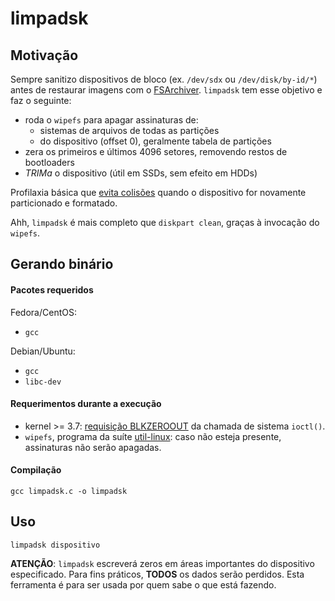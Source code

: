 # limpadsk

## Motivação

Sempre sanitizo dispositivos de bloco (ex. `/dev/sdx` ou `/dev/disk/by-id/*`) antes de restaurar imagens com o [FSArchiver](https://github.com/fdupoux/fsarchiver). `limpadsk` tem esse objetivo e faz o seguinte:

* roda o `wipefs` para apagar assinaturas de:
  * sistemas de arquivos de todas as partições
  * do dispositivo (offset 0), geralmente tabela de partições
* zera os primeiros e últimos 4096 setores, removendo restos de bootloaders
* _TRIMa_ o dispositivo (útil em SSDs, sem efeito em HDDs)

Profilaxia básica que [evita colisões](https://caixaseca.blogspot.com/2016/06/assinaturas.html) quando o dispositivo for novamente particionado e formatado.

Ahh, `limpadsk` é mais completo que `diskpart clean`, graças à invocação do `wipefs`.

## Gerando binário

#### Pacotes requeridos

Fedora/CentOS:

* `gcc`

Debian/Ubuntu:

* `gcc`
* `libc-dev`

#### Requerimentos durante a execução

* kernel >= 3.7: [requisição BLKZEROOUT](https://github.com/torvalds/linux/commit/66ba32dc167202c3cf8c86806581a9393ec7f488) da chamada de sistema `ioctl()`.
* `wipefs`, programa da suíte [util-linux](https://github.com/util-linux/util-linux): caso não esteja presente, assinaturas não serão apagadas.

#### Compilação

```
gcc limpadsk.c -o limpadsk
```

## Uso

```
limpadsk dispositivo
```

**ATENÇÃO**: `limpadsk` escreverá zeros em áreas importantes do dispositivo especificado. Para fins práticos, **TODOS** os dados serão perdidos. Esta ferramenta é para ser usada por quem sabe o que está fazendo.
